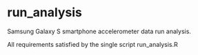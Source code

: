# run_analysis
Samsung Galaxy S smartphone accelerometer data run analysis.

All requirements satisfied by the single script run_analysis.R
